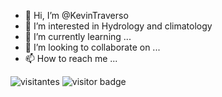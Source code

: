 - 👋 Hi, I’m @KevinTraverso
- 👀 I’m interested in Hydrology and climatology
- 🌱 I’m currently learning ...
- 💞️ I’m looking to collaborate on ...
- 📫 How to reach me ...

![visitantes](https://visitor-badge.glitch.me/badge?page_id=${KevinTraverso}.${KevinTraverso})
![visitor badge](https://visitor-badge.glitch.me/badge?page_id=${KevinTraverso}.${KevinTraverso}.visitor-badge&left_color=red&right_color=green&left_text=HelloVisitors)

<!---
Kevin-Arnold-Traverso/Kevin-Arnold-Traverso is a ✨ special ✨ repository because its `README.md` (this file) appears on your GitHub profile.
You can click the Preview link to take a look at your changes.
--->
